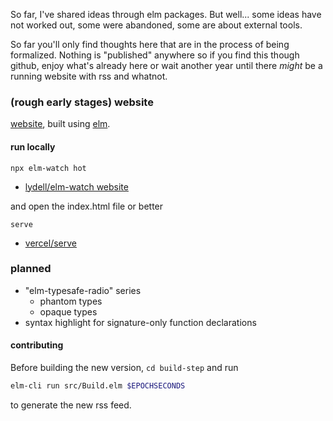 So far, I've shared ideas through elm packages.
But well... some ideas have not worked out, some were abandoned, some are about external tools.

So far you'll only find thoughts here that are in the process of being formalized.
Nothing is "published" anywhere so if you find this though github, enjoy what's already here
or wait another year until there _might_ be a running website with rss and whatnot.

### (rough early stages) website

[website](https://lue-bird.github.io/blog/), built using [elm](https://elm-lang.org/).

#### run locally
```noformatingples
npx elm-watch hot
```
  - [lydell/elm-watch website](https://lydell.github.io/elm-watch/)

and open the index.html file or better
```noformatingples
serve
```
  - [vercel/serve](https://github.com/vercel/serve)

### planned

  - "elm-typesafe-radio" series
      - phantom types
      - opaque types
  - syntax highlight for signature-only function declarations

#### contributing
Before building the new version, `cd build-step` and run
```bash
elm-cli run src/Build.elm $EPOCHSECONDS
```
to generate the new rss feed.
